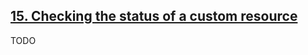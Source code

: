 ## [15. Checking the status of a custom resource](https://strimzi.io/docs/latest/#proc-accessing-resource-status-str)

TODO
